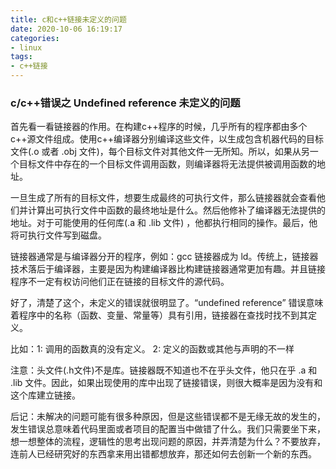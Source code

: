```yaml
---
title: c和c++链接未定义的问题
date: 2020-10-06 16:19:17
categories:
- linux
tags:
- c++链接
---
```


### c/c++错误之 Undefined reference 未定义的问题   

首先看一看链接器的作用。在构建c++程序的时候，几乎所有的程序都由多个c++源文件组成。使用c++编译器分别编译这些文件，以生成包含机器代码的目标文件(.o 或者 .obj 文件)，每个目标文件对其他文件一无所知。所以，如果从另一个目标文件中存在的一个目标文件调用函数，则编译器将无法提供被调用函数的地址。

一旦生成了所有的目标文件，想要生成最终的可执行文件，那么链接器就会查看他们并计算出可执行文件中函数的最终地址是什么。然后他修补了编译器无法提供的地址。对于可能使用的任何库(.a 和 .lib 文件) ，他都执行相同的操作。最后，他将可执行文件写到磁盘。

链接器通常是与编译器分开的程序，例如：gcc 链接器成为 ld。传统上，链接器技术落后于编译器，主要是因为构建编译器比构建链接器通常更加有趣。并且链接程序不一定有权访问他们正在链接的目标文件的源代码。

好了，清楚了这个，未定义的错误就很明显了。“undefined reference” 错误意味着程序中的名称（函数、变量、常量等）具有引用，链接器在查找时找不到其定义。

比如：1: 调用的函数真的没有定义。 2: 定义的函数或其他与声明的不一样

注意：头文件(.h文件)不是库。链接器既不知道也不在乎头文件，他只在乎 .a 和 .lib 文件。因此，如果出现使用的库中出现了链接错误，则很大概率是因为没有和这个库建立链接。

后记：未解决的问题可能有很多种原因，但是这些错误都不是无缘无故的发生的，发生错误总意味着代码里面或者项目的配置当中做错了什么。我们只需要坐下来，想一想整体的流程，逻辑性的思考出现问题的原因，并弄清楚为什么？不要放弃，连前人已经研究好的东西拿来用出错都想放弃，那还如何去创新一个新的东西。